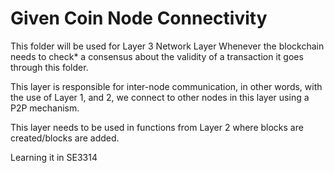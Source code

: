 # Given Coin Node Connectivity

This folder will be used for Layer 3 Network Layer
Whenever the blockchain needs to check* a consensus about the validity of a transaction it goes through this folder.

This layer is responsible for inter-node communication, in other words, with the use of Layer 1, and 2, we connect to other nodes in this layer using a P2P mechanism.

This layer needs to be used in functions from Layer 2 where blocks are created/blocks are added.

Learning it in SE3314